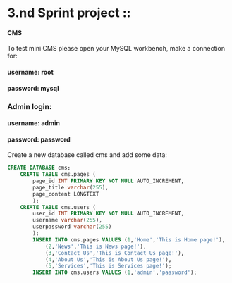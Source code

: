 # 3.nd Sprint project :: 
#### CMS
To test mini CMS please open your MySQL workbench, make a connection for:
#### username: root
#### password: mysql
### Admin login: 
#### username: admin
#### password: password
Create a new database called cms and add some data:
```sql
CREATE DATABASE cms;
	CREATE TABLE cms.pages (
        page_id INT PRIMARY KEY NOT NULL AUTO_INCREMENT,
        page_title varchar(255),
        page_content LONGTEXT
        );
	CREATE TABLE cms.users (
        user_id INT PRIMARY KEY NOT NULL AUTO_INCREMENT,
        username varchar(255),
        userpassword varchar(255)
        );
		INSERT INTO cms.pages VALUES (1,'Home','This is Home page!'),
			(2,'News','This is News page!'),
			(3,'Contact Us','This is Contact Us page!'),
			(4,'About Us','This is About Us page!'),
			(5,'Services','This is Services page!');
		INSERT INTO cms.users VALUES (1,'admin','password');


